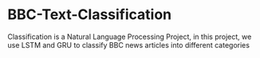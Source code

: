 # BBC-Text-Classification
Classification is a Natural Language Processing Project, in this project, we use LSTM and GRU to classify BBC news articles into different categories
